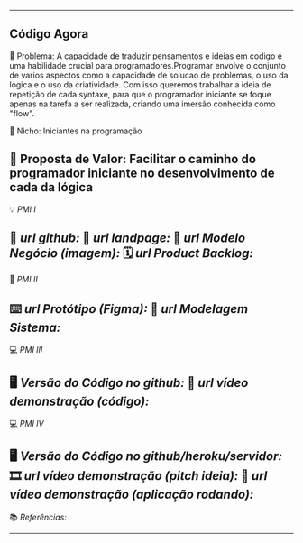 --------------------
Código Agora  
--------------------
🙁 Problema: A capacidade de traduzir pensamentos e ideias em codigo é uma habilidade crucial para programadores.Programar envolve o conjunto de varios aspectos como a capacidade de solucao de problemas, o uso da logica e o uso da criatividade. Com isso queremos trabalhar a ideia de repetição de cada syntaxe, para que o programador iniciante se foque apenas na tarefa a ser realizada, criando uma imersão conhecida como "flow".

🙂 Nicho: Iniciantes na programação

🎁 Proposta de Valor: Facilitar o caminho do programador iniciante no desenvolvimento de cada da lógica
-------------------
💡 *PMI I*

🔗 _*url github:*_
🛬 _*url landpage:*_
🤝 _*url Modelo Negócio (imagem):*_
🗓️ _*url Product Backlog:*_
-------------------
📲 *PMI II*

⌨️ _*url Protótipo (Figma):*_
📝 _*url Modelagem Sistema:*_
-------------------
💻 *PMI III*

🖥️ _*Versão do Código no github:*_
🎥 _*url vídeo demonstração (código):*_
-------------------
💻 *PMI IV*

🖥️ _*Versão do Código no github/heroku/servidor:*_
🎞️ _*url vídeo demonstração (pitch ideia):*_
🎥 _*url vídeo demonstração (aplicação rodando):*_
-------------------
📚 *Referências:*

-------------------
